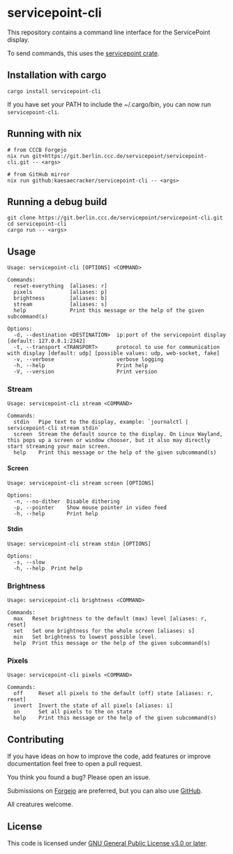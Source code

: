 # servicepoint-cli

This repository contains a command line interface for the ServicePoint display.

To send commands, this uses the [servicepoint crate](https://crates.io/crates/servicepoint).

## Installation with cargo

```shell
cargo install servicepoint-cli
```

If you have set your PATH to include the ~/.cargo/bin, you can now run `servicepoint-cli`.

## Running with nix

```shell
# from CCCB Forgejo
nix run git+https://git.berlin.ccc.de/servicepoint/servicepoint-cli.git -- <args>

# from GitHub mirror
nix run github:kaesaecracker/servicepoint-cli -- <args>
```


## Running a debug build

```shell
git clone https://git.berlin.ccc.de/servicepoint/servicepoint-cli.git
cd servicepoint-cli
cargo run -- <args>
```

## Usage

```
Usage: servicepoint-cli [OPTIONS] <COMMAND>

Commands:
  reset-everything  [aliases: r]
  pixels            [aliases: p]
  brightness        [aliases: b]
  stream            [aliases: s]
  help              Print this message or the help of the given subcommand(s)

Options:
  -d, --destination <DESTINATION>  ip:port of the servicepoint display [default: 127.0.0.1:2342]
  -t, --transport <TRANSPORT>      protocol to use for communication with display [default: udp] [possible values: udp, web-socket, fake]
  -v, --verbose                    verbose logging
  -h, --help                       Print help
  -V, --version                    Print version
```

### Stream

```
Usage: servicepoint-cli stream <COMMAND>

Commands:
  stdin   Pipe text to the display, example: `journalctl | servicepoint-cli stream stdin`
  screen  Stream the default source to the display. On Linux Wayland, this pops up a screen or window chooser, but it also may directly start streaming your main screen.
  help    Print this message or the help of the given subcommand(s)
```

#### Screen

```
Usage: servicepoint-cli stream screen [OPTIONS]

Options:
  -n, --no-dither  Disable dithering
  -p, --pointer    Show mouse pointer in video feed
  -h, --help       Print help
```

#### Stdin

```
Usage: servicepoint-cli stream stdin [OPTIONS]

Options:
  -s, --slow  
  -h, --help  Print help
```

### Brightness

```
Usage: servicepoint-cli brightness <COMMAND>

Commands:
  max   Reset brightness to the default (max) level [aliases: r, reset]
  set   Set one brightness for the whole screen [aliases: s]
  min   Set brightness to lowest possible level.
  help  Print this message or the help of the given subcommand(s)
```

### Pixels

```
Usage: servicepoint-cli pixels <COMMAND>

Commands:
  off     Reset all pixels to the default (off) state [aliases: r, reset]
  invert  Invert the state of all pixels [aliases: i]
  on      Set all pixels to the on state
  help    Print this message or the help of the given subcommand(s)
```

## Contributing

If you have ideas on how to improve the code, add features or improve documentation feel free to open a pull request.

You think you found a bug? Please open an issue.

Submissions on [Forgejo](https://git.berlin.ccc.de/servicepoint/servicepoint-cli) are preferred, but you can also use [GitHub](https://github.com/kaesaecracker/servicepoint-cli). 

All creatures welcome.

## License

This code is licensed under [GNU General Public License v3.0 or later](https://www.gnu.org/licenses/gpl-3.0-standalone.html).
